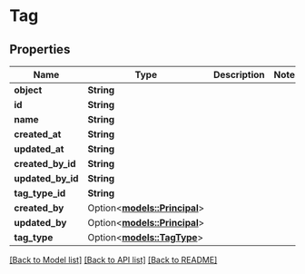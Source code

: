 # Tag

## Properties

Name | Type | Description | Notes
------------ | ------------- | ------------- | -------------
**object** | **String** |  | 
**id** | **String** |  | 
**name** | **String** |  | 
**created_at** | **String** |  | 
**updated_at** | **String** |  | 
**created_by_id** | **String** |  | 
**updated_by_id** | **String** |  | 
**tag_type_id** | **String** |  | 
**created_by** | Option<[**models::Principal**](Principal.md)> |  | 
**updated_by** | Option<[**models::Principal**](Principal.md)> |  | 
**tag_type** | Option<[**models::TagType**](TagType.md)> |  | 

[[Back to Model list]](../README.md#documentation-for-models) [[Back to API list]](../README.md#documentation-for-api-endpoints) [[Back to README]](../README.md)


